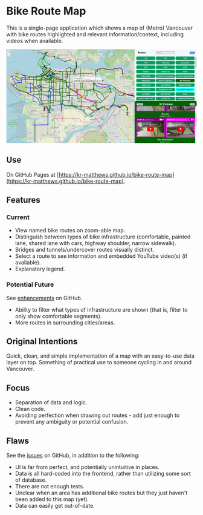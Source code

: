 # Bike Route Map

This is a single-page application which shows a map of (Metro) Vancouver with bike routes highlighted and relevant information/context, including videos when available.

![Screenshot](public/preview.png)

## Use

On GitHub Pages at [https://kr-matthews.github.io/bike-route-map](https://kr-matthews.github.io/bike-route-map).

## Features

### Current

- View named bike routes on zoom-able map.
- Distinguish between types of bike infrastructure (comfortable, painted lane, shared lane with cars, highway shoulder, narrow sidewalk).
- Bridges and tunnels/undercover routes visually distinct.
- Select a route to see information and embedded YouTube video(s) (if available).
- Explanatory legend.

### Potential Future

See [enhancements](https://github.com/kr-matthews/bike-route-map/issues?q=is%3Aissue+is%3Aopen+label%3Aenhancement) on GitHub.

- Ability to filter what types of infrastructure are shown (that is, filter to only show comfortable segments).
- More routes in surrounding cities/areas.

## Original Intentions

Quick, clean, and simple implementation of a map with an easy-to-use data layer on top. Something of practical use to someone cycling in and around Vancouver.

## Focus

- Separation of data and logic.
- Clean code.
- Avoiding perfection when drawing out routes - add just enough to prevent any ambiguity or potential confusion.

## Flaws

See the [issues](https://github.com/kr-matthews/bike-route-map/issues) on GitHub, in addition to the following:

- UI is far from perfect, and potentially unintuitive in places.
- Data is all hard-coded into the frontend, rather than utilizing some sort of database.
- There are not enough tests.
- Unclear when an area has additional bike routes but they just haven't been added to this map (yet).
- Data can easily get out-of-date.
